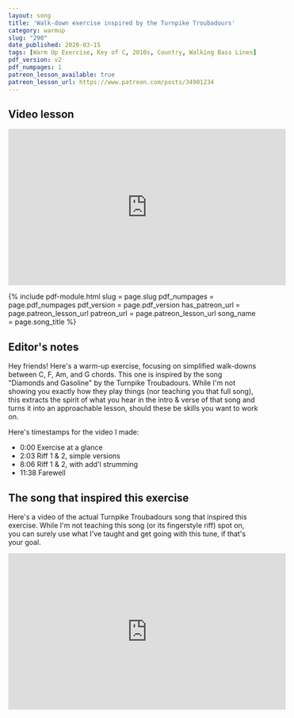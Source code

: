 ```yaml
---
layout: song
title: 'Walk-down exercise inspired by the Turnpike Troubadours'
category: warmup
slug: "290"
date_published: 2020-03-15
tags: [Warm Up Exercise, Key of C, 2010s, Country, Walking Bass Lines]
pdf_version: v2
pdf_numpages: 1
patreon_lesson_available: true
patreon_lesson_url: https://www.patreon.com/posts/34901234
---
```


## Video lesson

<iframe width="560" height="315" src="https://www.youtube.com/embed/YLbHX0n4UuQ" frameborder="0" allow="accelerometer; autoplay; encrypted-media; gyroscope; picture-in-picture" allowfullscreen></iframe>

{% include pdf-module.html
     slug = page.slug
     pdf_numpages = page.pdf_numpages
     pdf_version = page.pdf_version
     has_patreon_url = page.patreon_lesson_url
     patreon_url = page.patreon_lesson_url
     song_name = page.song_title %}

## Editor's notes

Hey friends! Here's a warm-up exercise, focusing on simplified walk-downs between C, F, Am, and G chords. This one is inspired by the song "Diamonds and Gasoline" by the Turnpike Troubadours. While I'm not showing you exactly how they play things (nor teaching you that full song), this extracts the spirit of what you hear in the intro & verse of that song and turns it into an approachable lesson, should these be skills you want to work on.

Here's timestamps for the video I made:

- 0:00 Exercise at a glance
- 2:03 Riff 1 & 2, simple versions
- 8:06 Riff 1 & 2, with add'l strumming
- 11:38 Farewell

## The song that inspired this exercise

Here's a video of the actual Turnpike Troubadours song that inspired this exercise. While I'm not teaching this song (or its fingerstyle riff) spot on, you can surely use what I've taught and get going with this tune, if that's your goal.

<iframe width="560" height="315" src="https://www.youtube.com/embed/bdp_k2nXAP4" frameborder="0" allow="accelerometer; autoplay; encrypted-media; gyroscope; picture-in-picture" allowfullscreen></iframe>
